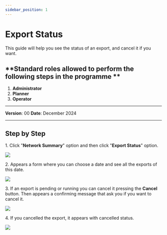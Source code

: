 ```yaml
---
sidebar_position: 1
---
```


# Export Status

This guide will help you see the status of an export, and cancel it if you want.

## **Standard roles allowed to perform the following steps in the programme **

1.	**Administrator**
2.	**Planner**
3.	**Operator**

------------

**Version**: 00
**Date**: December 2024

------------
## **Step by Step**

1\. Click "**Network Summary**" option and then click "**Export Status**" option.

![](/img/16.Exports/stop_0.png)


2\. Appears a form where you can choose a date and see all the exports of this date.

![](/img/16.Exports/stop_1.png)

3\. If an export is pending or running you can cancel it pressing the **Cancel** button. Then appears a confirming message that ask you if you want to cancel it.

![](/img/16.Exports/stop_2.png)

4\. If you cancelled the export, it appears with cancelled status.

![](/img/16.Exports/stop_3.png)